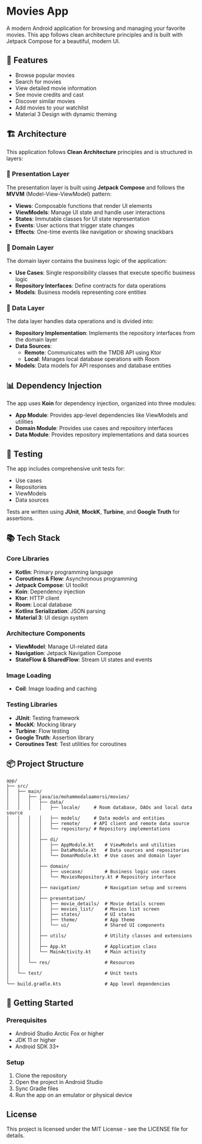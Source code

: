 # Movies App

A modern Android application for browsing and managing your favorite movies. This app follows clean architecture principles and is built with Jetpack Compose for a beautiful, modern UI.

## 📱 Features

- Browse popular movies
- Search for movies
- View detailed movie information
- See movie credits and cast
- Discover similar movies
- Add movies to your watchlist
- Material 3 Design with dynamic theming

## 🏗️ Architecture

This application follows **Clean Architecture** principles and is structured in layers:

### 📱 Presentation Layer

The presentation layer is built using **Jetpack Compose** and follows the **MVVM** (Model-View-ViewModel) pattern:

- **Views**: Composable functions that render UI elements
- **ViewModels**: Manage UI state and handle user interactions
- **States**: Immutable classes for UI state representation
- **Events**: User actions that trigger state changes
- **Effects**: One-time events like navigation or showing snackbars

### 🧠 Domain Layer

The domain layer contains the business logic of the application:

- **Use Cases**: Single responsibility classes that execute specific business logic
- **Repository Interfaces**: Define contracts for data operations
- **Models**: Business models representing core entities

### 💾 Data Layer

The data layer handles data operations and is divided into:

- **Repository Implementation**: Implements the repository interfaces from the domain layer
- **Data Sources**:
  - **Remote**: Communicates with the TMDB API using Ktor
  - **Local**: Manages local database operations with Room
- **Models**: Data models for API responses and database entities

## 📊 Dependency Injection

The app uses **Koin** for dependency injection, organized into three modules:

- **App Module**: Provides app-level dependencies like ViewModels and utilities
- **Domain Module**: Provides use cases and repository interfaces
- **Data Module**: Provides repository implementations and data sources

## 🧪 Testing

The app includes comprehensive unit tests for:

- Use cases
- Repositories
- ViewModels
- Data sources

Tests are written using **JUnit**, **MockK**, **Turbine**, and **Google Truth** for assertions.

## 📚 Tech Stack

### Core Libraries

- **Kotlin**: Primary programming language
- **Coroutines & Flow**: Asynchronous programming
- **Jetpack Compose**: UI toolkit
- **Koin**: Dependency injection
- **Ktor**: HTTP client
- **Room**: Local database
- **Kotlinx Serialization**: JSON parsing
- **Material 3**: UI design system

### Architecture Components

- **ViewModel**: Manage UI-related data
- **Navigation**: Jetpack Navigation Compose
- **StateFlow & SharedFlow**: Stream UI states and events

### Image Loading

- **Coil**: Image loading and caching

### Testing Libraries

- **JUnit**: Testing framework
- **MockK**: Mocking library
- **Turbine**: Flow testing
- **Google Truth**: Assertion library
- **Coroutines Test**: Test utilities for coroutines

## 📦 Project Structure

```
app/
├── src/
│   ├── main/
│   │   ├── java/io/mohammedalaamorsi/movies/
│   │   │   ├── data/
│   │   │   │   ├── locale/     # Room database, DAOs and local data source
│   │   │   │   ├── models/     # Data models and entities
│   │   │   │   ├── remote/     # API client and remote data source
│   │   │   │   └── repository/ # Repository implementations
│   │   │   │
│   │   │   ├── di/
│   │   │   │   ├── AppModule.kt    # ViewModels and utilities
│   │   │   │   ├── DataModule.kt   # Data sources and repositories
│   │   │   │   └── DomanModule.kt  # Use cases and domain layer
│   │   │   │
│   │   │   ├── domain/
│   │   │   │   ├── usecase/        # Business logic use cases
│   │   │   │   └── MoviesRepository.kt # Repository interface
│   │   │   │
│   │   │   ├── navigation/         # Navigation setup and screens
│   │   │   │
│   │   │   ├── presentation/
│   │   │   │   ├── movie_details/  # Movie details screen
│   │   │   │   ├── movies_list/    # Movies list screen
│   │   │   │   ├── states/         # UI states
│   │   │   │   ├── theme/          # App theme
│   │   │   │   └── ui/             # Shared UI components
│   │   │   │
│   │   │   ├── utils/              # Utility classes and extensions
│   │   │   │
│   │   │   ├── App.kt              # Application class
│   │   │   └── MainActivity.kt     # Main activity
│   │   │
│   │   └── res/                    # Resources
│   │
│   └── test/                       # Unit tests
│
└── build.gradle.kts                # App level dependencies
```

## 🚀 Getting Started

### Prerequisites

- Android Studio Arctic Fox or higher
- JDK 11 or higher
- Android SDK 33+

### Setup

1. Clone the repository
2. Open the project in Android Studio
3. Sync Gradle files
4. Run the app on an emulator or physical device

## License

This project is licensed under the MIT License - see the LICENSE file for details.

